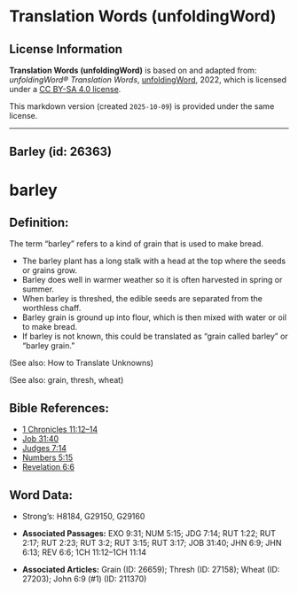# Translation Words (unfoldingWord)

## License Information

**Translation Words (unfoldingWord)** is based on and adapted from: _unfoldingWord® Translation Words_, [unfoldingWord](https://unfoldingword.org/utw), 2022, which is licensed under a [CC BY-SA 4.0 license](https://creativecommons.org/licenses/by-sa/4.0/legalcode.en).

This markdown version (created `2025-10-09`) is provided under the same license.



--------------------------------

## Barley (id: 26363)

barley
======

Definition:
-----------

The term “barley” refers to a kind of grain that is used to make bread.

* The barley plant has a long stalk with a head at the top where the seeds or grains grow.
* Barley does well in warmer weather so it is often harvested in spring or summer.
* When barley is threshed, the edible seeds are separated from the worthless chaff.
* Barley grain is ground up into flour, which is then mixed with water or oil to make bread.
* If barley is not known, this could be translated as “grain called barley” or “barley grain.”

(See also: How to Translate Unknowns)

(See also: grain, thresh, wheat)

Bible References:
-----------------

* [1 Chronicles 11:12–14](https://ref.ly/1Chr11:12-1Chr11:14)
* [Job 31:40](https://ref.ly/Job31:40)
* [Judges 7:14](https://ref.ly/Judg7:14)
* [Numbers 5:15](https://ref.ly/Num5:15)
* [Revelation 6:6](https://ref.ly/Rev6:6)

Word Data:
----------

* Strong’s: H8184, G29150, G29160

* **Associated Passages:** EXO 9:31; NUM 5:15; JDG 7:14; RUT 1:22; RUT 2:17; RUT 2:23; RUT 3:2; RUT 3:15; RUT 3:17; JOB 31:40; JHN 6:9; JHN 6:13; REV 6:6; 1CH 11:12–1CH 11:14
* **Associated Articles:** Grain (ID: 26659); Thresh (ID: 27158); Wheat (ID: 27203); John 6:9 (#1) (ID: 211370)

